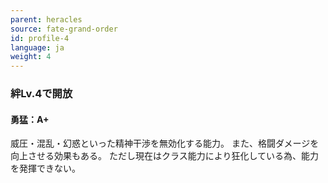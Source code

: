 ```yaml
---
parent: heracles
source: fate-grand-order
id: profile-4
language: ja
weight: 4
---
```


### 絆Lv.4で開放

#### 勇猛：A+

威圧・混乱・幻惑といった精神干渉を無効化する能力。
また、格闘ダメージを向上させる効果もある。
ただし現在はクラス能力により狂化している為、能力を発揮できない。
